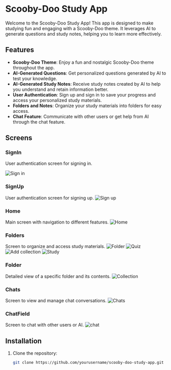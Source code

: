 # Scooby-Doo Study App

Welcome to the Scooby-Doo Study App! This app is designed to make studying fun and engaging with a Scooby-Doo theme. It leverages AI to generate questions and study notes, helping you to learn more effectively.

## Features

- **Scooby-Doo Theme**: Enjoy a fun and nostalgic Scooby-Doo theme throughout the app.
- **AI-Generated Questions**: Get personalized questions generated by AI to test your knowledge.
- **AI-Generated Study Notes**: Receive study notes created by AI to help you understand and retain information better.
- **User Authentication**: Sign up and sign in to save your progress and access your personalized study materials.
- **Folders and Notes**: Organize your study materials into folders for easy access.
- **Chat Feature**: Communicate with other users or get help from AI through the chat feature.

## Screens

### SignIn
User authentication screen for signing in.

![Sign in](https://github.com/user-attachments/assets/9ac476fd-43e9-4ed1-838f-39884dd9c5fe)

### SignUp
User authentication screen for signing up.
![Sign up](https://github.com/user-attachments/assets/f4a64869-bf13-4a41-96a1-d1ccb2abacc1)

### Home
Main screen with navigation to different features.
![Home](https://github.com/user-attachments/assets/17d26408-3e8d-4438-b54b-8e196208169f)

### Folders
Screen to organize and access study materials.
![Folder](https://github.com/user-attachments/assets/604d8714-694b-4203-b593-602dad7d8ee6)
![Quiz](https://github.com/user-attachments/assets/52a46ab8-6b53-4ba6-ab8d-2a669a600388)
![Add collection](https://github.com/user-attachments/assets/14cc0186-0d41-46d7-97b3-debf00ef38ae)
![Study](https://github.com/user-attachments/assets/64dd655c-bcc5-4302-acc3-23a9eabb0c25)

### Folder
Detailed view of a specific folder and its contents.
![Collection](https://github.com/user-attachments/assets/c31fea20-6a8f-4691-9757-d7561d73f023)

### Chats
Screen to view and manage chat conversations.
![Chats](https://github.com/user-attachments/assets/54f22d74-a934-4915-ab0e-55e164df867f)

### ChatField
Screen to chat with other users or AI.
![chat](https://github.com/user-attachments/assets/04ce634e-a076-4d96-b696-bbfe103e0b2a)

## Installation

1. Clone the repository:
   ```sh
   git clone https://github.com/yourusername/scooby-doo-study-app.git
